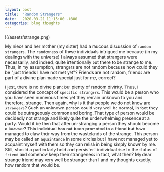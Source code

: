 ```yaml
---
layout: post
title:  "Random Strangers"
date:   2020-03-21 11:15:00 -0800
categories: blog thoughts
---
```

!(/assets/strange.png)


My niece and her mother (my sister) had a raucous discussion of `random strangers`.  The `randomness` of these individuals intrigued me because (in my dealings with the universe) I always assumed that strangers were necessarily, and indeed, quite intentionally put there to be strange to me.  Thus, in my assumption, strangers are not random because how could they be "just friends I have not met yet"?  Friends are not random, friends are part of a divine plan made special just for me, correct?

I jest, there is no divine plan; but plenty of random divinity. Thus, I considered the concept of `specific strangers`. This would be a person who you have seen numerous times yet they remain unknown to you and therefore, strange.  Then again, why is it that people we do not know are `strangers`? Such an unknown person could very well be normal, in fact they could be outrageously common and boring.  That type of person would be decidedly not strange and likely quite the underwhelming presence at a party. Would it be then that after un-stranging a person they should become a `knowner`? This individual has not been promoted to a friend but have managed to claw their way from the wastelands of the strange. This person may be called an `aquaintance` in some circles but I have not managed yet to acquaint myself with them so they can relish in being simply known by me. Still, should a particularly bold and persistent individual rise to the status of `friend` and somehow keep their strangeness in tact, what then? My dear strange friend may very well be stranger than I and my thoughts exactly; how random that would be.
